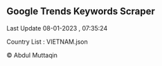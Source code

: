 

## Google Trends Keywords Scraper 
 
Last Update 08-01-2023 , 07:35:24

Country List :
VIETNAM.json



© Abdul Muttaqin 
